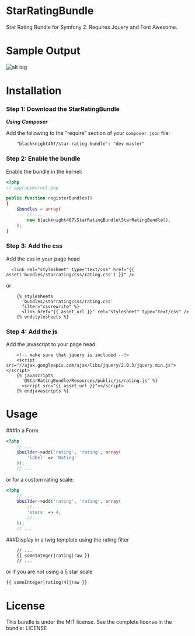 StarRatingBundle
================

Star Rating Bundle for Symfony 2.  Requires Jquery and Font Awesome.

Sample Output
=============

![alt tag](http://images.trifecktasoftware.com/profile/test/StarRating.png)

Installation
============

### Step 1: Download the StarRatingBundle

***Using Composer***

Add the following to the "require" section of your `composer.json` file:

```
    "blackknight467/star-rating-bundle": "dev-master"
```

### Step 2: Enable the bundle

Enable the bundle in the kernel:

```php
<?php
// app/appKernel.php

public function registerBundles()
{
    $bundles = array(
        // ...
        new blackknight467\StarRatingBundle\StarRatingBundle(),
    );
}
```

### Step 3: Add the css

Add the css in your page head

```
  <link rel="stylesheet" type="text/css" href="{{ asset('bundles/starrating/css/rating.css') }}" />
```

or 

```
	{% stylesheets
      'bundles/starrating/css/rating.css'
      filter="cssrewrite" %}
      <link href="{{ asset_url }}" rel="stylesheet" type="text/css" />
    {% endstylesheets %}
```

### Step 4: Add the js

Add the javascript to your page head

```
    <!-- make sure that jquery is included --!>
    <script src="//ajax.googleapis.com/ajax/libs/jquery/2.0.3/jquery.min.js"></script>
	{% javascripts
      '@StarRatingBundle/Resources/public/js/rating.js' %}
      <script src="{{ asset_url }}"></script>
    {% endjavascripts %}
```

Usage
=====

###In a Form

```php
<?php
    // ...
    $builder->add('rating', 'rating', array(
    	'label' => 'Rating'
    ));
    // ...
```
or for a custom rating scale:
```php
<?php
    // ...
    $builder->add('rating', 'rating', array(
    	//...
    	'stars' => 4,
    	//...
    ));
    // ...
```

###Display in a twig template using the rating filter
```
    // ...
    {{ someInteger|rating|raw }}
    // ...
```

or if you are not using a 5 star scale
```
{{ someInteger|rating(4)|raw }}
```

License
=======
This bundle is under the MIT license. See the complete license in the bundle:
    LICENSE